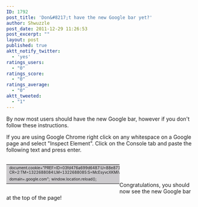 ```yaml
---
ID: 1792
post_title: 'Don&#8217;t have the new Google bar yet?'
author: Shwuzzle
post_date: 2011-12-29 11:26:53
post_excerpt: ""
layout: post
published: true
aktt_notify_twitter:
  - 'yes'
ratings_users:
  - "0"
ratings_score:
  - "0"
ratings_average:
  - "0"
aktt_tweeted:
  - "1"
---
```

By now most users should have the new Google bar, however if you don't follow these instructions.

If you are using Google Chrome right click on any whitespace on a Google page and select "Inspect Element". Click on the Console tab and paste the following text and press enter.
<table style="width: 300px; background-color: #cccacd; border-width: 0px; border-color: #000000; border-style: solid;" border="0" align="left">
<tbody>
<tr>
<td><span style="font-size: x-small;">document.cookie="PREF=ID=03fd476a699d6487:U=88e8716486ff1e5d:FF=0:LD=en:</span>
<span style="font-size: x-small;">CR=2:TM=1322688084:LM=1322688085:S=McEsyvcXKMiVfGds; path=/; domain=.google.com";</span>
<span style="font-size: x-small;">window.location.reload();</span></td>
</tr>
</tbody>
</table>
&nbsp;

&nbsp;

Congratulations, you should now see the new Google bar at the top of the page!
